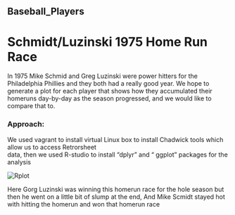## Baseball_Players


# Schmidt/Luzinski 1975 Home Run Race


In 1975 Mike Schmid and Greg Luzinski were power hitters for the Philadelphia Phillies and they both had a really good year. We hope to generate a plot for each player that shows how they accumulated their homeruns day-by-day as the season progressed, and we would like to compare that to. 


### Approach:
We used vagrant to install virtual Linux box to install Chadwick tools which allow us to access Retrorsheet  
data, then we used R-studio to install “dplyr” and “ ggplot” packages for the analysis




![Rplot](https://user-images.githubusercontent.com/58350018/70840669-6eaa8880-1dd9-11ea-959a-ea01528b091e.png)

Here Gorg Luzinski was winning this homerun race for the hole season but then he went on a little bit of slump at the end, 
And Mike Scmidt stayed hot  with hitting the homerun and won that homerun race 
